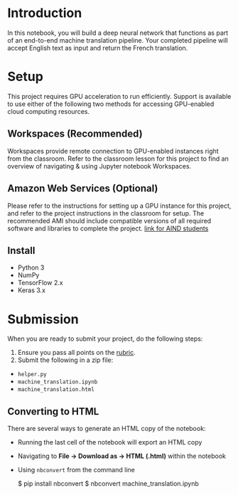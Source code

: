 # Introduction
In this notebook, you will build a deep neural network that functions as part of an end-to-end machine translation pipeline. Your completed pipeline will accept English text as input and return the French translation.

# Setup

This project requires GPU acceleration to run efficiently. Support is available to use either of the following two methods for accessing GPU-enabled cloud computing resources.

## Workspaces (Recommended)

Workspaces provide remote connection to GPU-enabled instances right from the classroom. Refer to the classroom lesson for this project to find an overview of navigating & using Jupyter notebook Workspaces.

## Amazon Web Services (Optional)

Please refer to the instructions for setting up a GPU instance for this project, and refer to the project instructions in the classroom for setup. The recommended AMI should include compatible versions of all required software and libraries to complete the project. [link for AIND students](https://www.bootcampai.org/courses/bootcamp-natural-language-processing-specialization/lesson/03-get-access-to-gpu-instances-2/)

## Install
- Python 3
- NumPy
- TensorFlow 2.x
- Keras 3.x

# Submission
When you are ready to submit your project, do the following steps:
1. Ensure you pass all points on the [rubric](https://www.bootcampai.org/courses/bootcamp-natural-language-processing-specialization/lesson/project-rubric-project-machine-translation/).
2. Submit the following in a zip file:
  - `helper.py`
  - `machine_translation.ipynb`
  - `machine_translation.html`

## Converting to HTML

There are several ways to generate an HTML copy of the notebook:

 - Running the last cell of the notebook will export an HTML copy

 - Navigating to **File -> Download as -> HTML (.html)** within the notebook

 - Using `nbconvert` from the command line

    $ pip install nbconvert
    $ nbconvert machine_translation.ipynb
